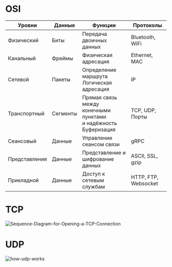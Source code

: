 # OSI

| Уровни        	| Данные   	| Функции                                                  	              | Протоколы            	|
|---------------	|----------	|------------------------------------------------------------------------ |----------------------	|
| Физический    	| Биты     	| Передача двоичных<br>данных                              	              | Bluetooth, WiFi      	|
| Канальный     	| Фреймы   	| Физическая адресация                                     	              | Ethernet, MAC        	|
| Сетевой       	| Пакеты   	| Определение маршрута<br>Логическая адресация            	              | IP                  	|
| Транспортный  	| Сегменты 	| Прямая связь между<br>конечными пунктами<br>и надёжность<br>Буферизация | TCP, UDP, Порты      	|
| Сеансовый     	| Данные   	| Управление сеансом связи                                 	              | gRPC                 	|
| Представления 	| Данные   	| Представление и<br>шифрование данных                     	              | ASCII, SSL, gzip     	|
| Прикладной    	| Данные   	| Доступ к сетевым службам                                 	              | HTTP, FTP, Websocket 	|


# TCP
![Sequence-Diagram-for-Opening-a-TCP-Connection](https://github.com/ddeityy/prep/assets/97681057/34343b9d-5265-4884-b9cf-b3b0289d2ae2)

# UDP
![how-udp-works](https://github.com/ddeityy/prep/assets/97681057/0c2ea07a-6a4c-4798-bd01-8c1021edae03)
